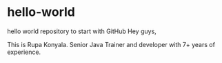 # hello-world
hello world repository to start with GitHub
Hey guys,

This is Rupa Konyala. Senior Java Trainer and developer with 7+ years of experience. 
